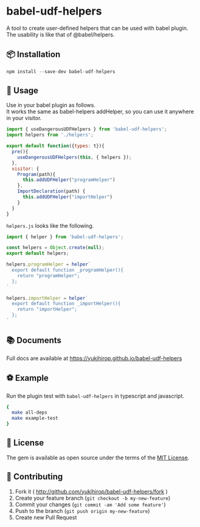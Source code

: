 # babel-udf-helpers

A tool to create user-defined helpers that can be used with babel plugin.  
The usability is like that of @babel/helpers.  

## 📦 Installation

```js
npm install --save-dev babel-udf-helpers
```

## 📖 Usage

Use in your babel plugin as follows.  
It works the same as babel-helpers addHelper, so you can use it anywhere in your visitor.  

```js
import { useDangerousUDFHelpers } from 'babel-udf-helpers';
import helpers from './helpers';

export default function({types: t}){
  pre(){
    useDangerousUDFHelpers(this, { helpers });
  },
  visitor: {
    Program(path){
      this.addUDFHelper("programHelper")
    },
    ImportDeclaration(path) {
      this.addUDFHelper("importHelper")
    }
  }
}
```

`helpers.js` looks like the following.

```js
import { helper } from 'babel-udf-helpers';

const helpers = Object.create(null);
export default helpers;

helpers.programHelper = helper`
  export default function _programHelper(){
    return "programHelper";
  };
`

helpers.importHelper = helper`
  export default function _importHelper(){
    return "importHelper";
  };
`
```

## 📚 Documents

Full docs are available at https://yukihirop.github.io/babel-udf-helpers

## ⚽ Example

Run the plugin test with `babel-udf-helpers` in typescript and javascript.

```bash
{
  make all-deps
  make example-test
}
```

## 📝 License

The gem is available as open source under the terms of the [MIT License](https://opensource.org/licenses/MIT).

## 🤝 Contributing

1. Fork it ( http://github.com/yukihirop/babel-udf-helpers/fork )
2. Create your feature branch (`git checkout -b my-new-feature`)
3. Commit your changes (`git commit -am 'Add some feature'`)
4. Push to the branch (`git push origin my-new-feature`)
5. Create new Pull Request
